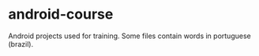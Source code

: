 android-course
==============

Android projects used for training. Some files contain words in portuguese (brazil).
